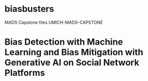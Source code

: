 # biasbusters
 MADS Capstone files
 UMICH-MADS-CAPSTONE
# Bias Detection with Machine Learning and Bias Mitigation with Generative AI on Social Network Platforms

